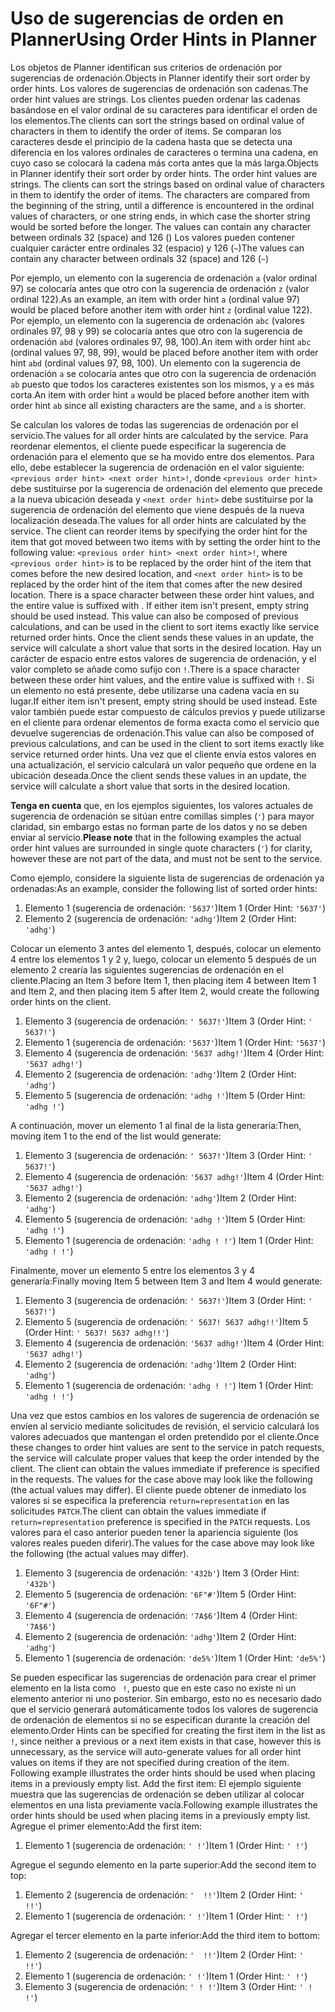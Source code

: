 # <a name="using-order-hints-in-planner"></a><span data-ttu-id="85059-101">Uso de sugerencias de orden en Planner</span><span class="sxs-lookup"><span data-stu-id="85059-101">Using Order Hints in Planner</span></span>

<span data-ttu-id="85059-102">Los objetos de Planner identifican sus criterios de ordenación por sugerencias de ordenación.</span><span class="sxs-lookup"><span data-stu-id="85059-102">Objects in Planner identify their sort order by order hints.</span></span> <span data-ttu-id="85059-103">Los valores de sugerencias de ordenación son cadenas.</span><span class="sxs-lookup"><span data-stu-id="85059-103">The order hint values are strings.</span></span> <span data-ttu-id="85059-104">Los clientes pueden ordenar las cadenas basándose en el valor ordinal de su caracteres para identificar el orden de los elementos.</span><span class="sxs-lookup"><span data-stu-id="85059-104">The clients can sort the strings based on ordinal value of characters in them to identify the order of items.</span></span> <span data-ttu-id="85059-105">Se comparan los caracteres desde el principio de la cadena hasta que se detecta una diferencia en los valores ordinales de caracteres o termina una cadena, en cuyo caso se colocará la cadena más corta antes que la más larga.</span><span class="sxs-lookup"><span data-stu-id="85059-105">Objects in Planner identify their sort order by order hints. The order hint values are strings. The clients can sort the strings based on ordinal value of characters in them to identify the order of items. The characters are compared from the beginning of the string, until a difference is encountered in the ordinal values of characters, or one string ends, in which case the shorter string would be sorted before the longer. The values can contain any character between ordinals 32 (space) and 126 ()</span></span> <span data-ttu-id="85059-106">Los valores pueden contener cualquier carácter entre ordinales 32 (espacio) y 126 (`~`)</span><span class="sxs-lookup"><span data-stu-id="85059-106">The values can contain any character between ordinals 32 (space) and 126 (`~`)</span></span>

<span data-ttu-id="85059-107">Por ejemplo, un elemento con la sugerencia de ordenación `a` (valor ordinal 97) se colocaría antes que otro con la sugerencia de ordenación `z` (valor ordinal 122).</span><span class="sxs-lookup"><span data-stu-id="85059-107">As an example, an item with order hint `a` (ordinal value 97) would be placed before another item with order hint `z` (ordinal value 122).</span></span> <span data-ttu-id="85059-108">Por ejemplo, un elemento con la sugerencia de ordenación `abc` (valores ordinales 97, 98 y 99) se colocaría antes que otro con la sugerencia de ordenación `abd` (valores ordinales 97, 98, 100).</span><span class="sxs-lookup"><span data-stu-id="85059-108">An item with order hint `abc` (ordinal values 97, 98, 99), would be placed before another item with order hint `abd` (ordinal values 97, 98, 100).</span></span> <span data-ttu-id="85059-109">Un elemento con la sugerencia de ordenación `a` se colocaría antes que otro con la sugerencia de ordenación `ab` puesto que todos los caracteres existentes son los mismos, y `a` es más corta.</span><span class="sxs-lookup"><span data-stu-id="85059-109">An item with order hint `a` would be placed before another item with order hint `ab` since all existing characters are the same, and `a` is shorter.</span></span>

<span data-ttu-id="85059-110">Se calculan los valores de todas las sugerencias de ordenación por el servicio.</span><span class="sxs-lookup"><span data-stu-id="85059-110">The values for all order hints are calculated by the service.</span></span> <span data-ttu-id="85059-111">Para reordenar elementos, el cliente puede especificar la sugerencia de ordenación para el elemento que se ha movido entre dos elementos. Para ello, debe establecer la sugerencia de ordenación en el valor siguiente: `<previous order hint> <next order hint>!`, donde `<previous order hint>` debe sustituirse por la sugerencia de ordenación del elemento que precede a la nueva ubicación deseada y `<next order hint>` debe sustituirse por la sugerencia de ordenación del elemento que viene después de la nueva localización deseada.</span><span class="sxs-lookup"><span data-stu-id="85059-111">The values for all order hints are calculated by the service. The client can reorder items by specifying the order hint for the item that got moved between two items with by setting the order hint to the following value: `<previous order hint> <next order hint>!`, where `<previous order hint>` is to be replaced by the order hint of the item that comes before the new desired location, and `<next order hint>` is to be replaced by the order hint of the item that comes after the new desired location. There is a space character between these order hint values, and the entire value is suffixed with . If either item isn't present, empty string should be used instead. This value can also be composed of previous calculations, and can be used in the client to sort items exactly like service returned order hints. Once the client sends these values in an update, the service will calculate a short value that sorts in the desired location.</span></span> <span data-ttu-id="85059-112">Hay un carácter de espacio entre estos valores de sugerencia de ordenación, y el valor completo se añade como sufijo con `!`.</span><span class="sxs-lookup"><span data-stu-id="85059-112">There is a space character between these order hint values, and the entire value is suffixed with `!`.</span></span> <span data-ttu-id="85059-113">Si un elemento no está presente, debe utilizarse una cadena vacía en su lugar.</span><span class="sxs-lookup"><span data-stu-id="85059-113">If either item isn't present, empty string should be used instead.</span></span> <span data-ttu-id="85059-114">Este valor también puede estar compuesto de cálculos previos y puede utilizarse en el cliente para ordenar elementos de forma exacta como el servicio que devuelve sugerencias de ordenación.</span><span class="sxs-lookup"><span data-stu-id="85059-114">This value can also be composed of previous calculations, and can be used in the client to sort items exactly like service returned order hints.</span></span> <span data-ttu-id="85059-115">Una vez que el cliente envía estos valores en una actualización, el servicio calculará un valor pequeño que ordene en la ubicación deseada.</span><span class="sxs-lookup"><span data-stu-id="85059-115">Once the client sends these values in an update, the service will calculate a short value that sorts in the desired location.</span></span>

<span data-ttu-id="85059-116">**Tenga en cuenta** que, en los ejemplos siguientes, los valores actuales de sugerencia de ordenación se sitúan entre comillas simples (`'`) para mayor claridad, sin embargo estas no forman parte de los datos y no se deben enviar al servicio.</span><span class="sxs-lookup"><span data-stu-id="85059-116">**Please note** that in the following examples the actual order hint values are surrounded in single quote characters (`'`) for clarity, however these are not part of the data, and must not be sent to the service.</span></span>
 
<span data-ttu-id="85059-117">Como ejemplo, considere la siguiente lista de sugerencias de ordenación ya ordenadas:</span><span class="sxs-lookup"><span data-stu-id="85059-117">As an example, consider the following list of sorted order hints:</span></span>

1. <span data-ttu-id="85059-118">Elemento 1 (sugerencia de ordenación: `'5637'`)</span><span class="sxs-lookup"><span data-stu-id="85059-118">Item 1 (Order Hint: `'5637'`)</span></span>
2. <span data-ttu-id="85059-119">Elemento 2 (sugerencia de ordenación: `'adhg'`)</span><span class="sxs-lookup"><span data-stu-id="85059-119">Item 2 (Order Hint: `'adhg'`)</span></span>

<span data-ttu-id="85059-120">Colocar un elemento 3 antes del elemento 1, después, colocar un elemento 4 entre los elementos 1 y 2 y, luego, colocar un elemento 5 después de un elemento 2 crearía las siguientes sugerencias de ordenación en el cliente.</span><span class="sxs-lookup"><span data-stu-id="85059-120">Placing an Item 3 before Item 1, then placing item 4 between Item 1 and Item 2, and then placing item 5 after Item 2, would create the following order hints on the client.</span></span> 

1. <span data-ttu-id="85059-121">Elemento 3 (sugerencia de ordenación: `' 5637!'`)</span><span class="sxs-lookup"><span data-stu-id="85059-121">Item 3 (Order Hint: `' 5637!'`)</span></span>
2. <span data-ttu-id="85059-122">Elemento 1 (sugerencia de ordenación: `'5637'`)</span><span class="sxs-lookup"><span data-stu-id="85059-122">Item 1 (Order Hint: `'5637'`)</span></span>
3. <span data-ttu-id="85059-123">Elemento 4 (sugerencia de ordenación: `'5637 adhg!'`)</span><span class="sxs-lookup"><span data-stu-id="85059-123">Item 4 (Order Hint: `'5637 adhg!'`)</span></span>
4. <span data-ttu-id="85059-124">Elemento 2 (sugerencia de ordenación: `'adhg'`)</span><span class="sxs-lookup"><span data-stu-id="85059-124">Item 2 (Order Hint: `'adhg'`)</span></span>
5. <span data-ttu-id="85059-125">Elemento 5 (sugerencia de ordenación: `'adhg !'`)</span><span class="sxs-lookup"><span data-stu-id="85059-125">Item 5 (Order Hint: `'adhg !'`)</span></span>

<span data-ttu-id="85059-126">A continuación, mover un elemento 1 al final de la lista generaría:</span><span class="sxs-lookup"><span data-stu-id="85059-126">Then, moving item 1 to the end of the list would generate:</span></span>

1. <span data-ttu-id="85059-127">Elemento 3 (sugerencia de ordenación: `' 5637!'`)</span><span class="sxs-lookup"><span data-stu-id="85059-127">Item 3 (Order Hint: `' 5637!'`)</span></span>
2. <span data-ttu-id="85059-128">Elemento 4 (sugerencia de ordenación: `'5637 adhg!'`)</span><span class="sxs-lookup"><span data-stu-id="85059-128">Item 4 (Order Hint: `'5637 adhg!'`)</span></span>
3. <span data-ttu-id="85059-129">Elemento 2 (sugerencia de ordenación: `'adhg'`)</span><span class="sxs-lookup"><span data-stu-id="85059-129">Item 2 (Order Hint: `'adhg'`)</span></span>
4. <span data-ttu-id="85059-130">Elemento 5 (sugerencia de ordenación: `'adhg !'`)</span><span class="sxs-lookup"><span data-stu-id="85059-130">Item 5 (Order Hint: `'adhg !'`)</span></span>
5. <span data-ttu-id="85059-131">Elemento 1 (sugerencia de ordenación: `'adhg ! !'`) </span><span class="sxs-lookup"><span data-stu-id="85059-131">Item 1 (Order Hint: `'adhg ! !'`)</span></span>

<span data-ttu-id="85059-132">Finalmente, mover un elemento 5 entre los elementos 3 y 4 generaría:</span><span class="sxs-lookup"><span data-stu-id="85059-132">Finally moving Item 5 between Item 3 and Item 4 would generate:</span></span>

1. <span data-ttu-id="85059-133">Elemento 3 (sugerencia de ordenación: `' 5637!'`)</span><span class="sxs-lookup"><span data-stu-id="85059-133">Item 3 (Order Hint: `' 5637!'`)</span></span>
2. <span data-ttu-id="85059-134">Elemento 5 (sugerencia de ordenación: `' 5637! 5637 adhg!!'`)</span><span class="sxs-lookup"><span data-stu-id="85059-134">Item 5 (Order Hint: `' 5637! 5637 adhg!!'`)</span></span>
3. <span data-ttu-id="85059-135">Elemento 4 (sugerencia de ordenación: `'5637 adhg!'`)</span><span class="sxs-lookup"><span data-stu-id="85059-135">Item 4 (Order Hint: `'5637 adhg!'`)</span></span>
4. <span data-ttu-id="85059-136">Elemento 2 (sugerencia de ordenación: `'adhg'`)</span><span class="sxs-lookup"><span data-stu-id="85059-136">Item 2 (Order Hint: `'adhg'`)</span></span>
5. <span data-ttu-id="85059-137">Elemento 1 (sugerencia de ordenación: `'adhg ! !'`) </span><span class="sxs-lookup"><span data-stu-id="85059-137">Item 1 (Order Hint: `'adhg ! !'`)</span></span>

<span data-ttu-id="85059-138">Una vez que estos cambios en los valores de sugerencia de ordenación se envíen al servicio mediante solicitudes de revisión, el servicio calculará los valores adecuados que mantengan el orden pretendido por el cliente.</span><span class="sxs-lookup"><span data-stu-id="85059-138">Once these changes to order hint values are sent to the service in patch requests, the service will calculate proper values that keep the order intended by the client. The client can obtain the values immediate if  preference is specified in the  requests. The values for the case above may look like the following (the actual values may differ).</span></span> <span data-ttu-id="85059-139">El cliente puede obtener de inmediato los valores si se especifica la preferencia `return=representation` en las solicitudes `PATCH`.</span><span class="sxs-lookup"><span data-stu-id="85059-139">The client can obtain the values immediate if `return=representation` preference is specified in the `PATCH` requests.</span></span> <span data-ttu-id="85059-140">Los valores para el caso anterior pueden tener la apariencia siguiente (los valores reales pueden diferir).</span><span class="sxs-lookup"><span data-stu-id="85059-140">The values for the case above may look like the following (the actual values may differ).</span></span> 

1. <span data-ttu-id="85059-141">Elemento 3 (sugerencia de ordenación: `'432b'`) </span><span class="sxs-lookup"><span data-stu-id="85059-141">Item 3 (Order Hint: `'432b'`)</span></span>
2. <span data-ttu-id="85059-142">Elemento 5 (sugerencia de ordenación: `'6F"#'`)</span><span class="sxs-lookup"><span data-stu-id="85059-142">Item 5 (Order Hint: `'6F"#'`)</span></span>
3. <span data-ttu-id="85059-143">Elemento 4 (sugerencia de ordenación: `'7A$6'`)</span><span class="sxs-lookup"><span data-stu-id="85059-143">Item 4 (Order Hint: `'7A$6'`)</span></span>
4. <span data-ttu-id="85059-144">Elemento 2 (sugerencia de ordenación: `'adhg'`)</span><span class="sxs-lookup"><span data-stu-id="85059-144">Item 2 (Order Hint: `'adhg'`)</span></span>
5. <span data-ttu-id="85059-145">Elemento 1 (sugerencia de ordenación: `'de5%'`)</span><span class="sxs-lookup"><span data-stu-id="85059-145">Item 1 (Order Hint: `'de5%'`)</span></span>

<span data-ttu-id="85059-146">Se pueden especificar las sugerencias de ordenación para crear el primer elemento en la lista como ` !`, puesto que en este caso no existe ni un elemento anterior ni uno posterior. Sin embargo, esto no es necesario dado que el servicio generará automáticamente todos los valores de sugerencia de ordenación de elementos si no se especifican durante la creación del elemento.</span><span class="sxs-lookup"><span data-stu-id="85059-146">Order Hints can be specified for creating the first item in the list as ` !`, since neither a previous or a next item exists in that case, however this is unnecessary, as the service will auto-generate values for all order hint values on items if they are not specified during creation of the item. Following example illustrates the order hints should be used when placing items in a previously empty list. Add the first item:</span></span> <span data-ttu-id="85059-147">El ejemplo siguiente muestra que las sugerencias de ordenación se deben utilizar al colocar elementos en una lista previamente vacía.</span><span class="sxs-lookup"><span data-stu-id="85059-147">Following example illustrates the order hints should be used when placing items in a previously empty list.</span></span>
<span data-ttu-id="85059-148">Agregue el primer elemento:</span><span class="sxs-lookup"><span data-stu-id="85059-148">Add the first item:</span></span>

1. <span data-ttu-id="85059-149">Elemento 1 (sugerencia de ordenación: `' !'`)</span><span class="sxs-lookup"><span data-stu-id="85059-149">Item 1 (Order Hint: `' !'`)</span></span>

<span data-ttu-id="85059-150">Agregue el segundo elemento en la parte superior:</span><span class="sxs-lookup"><span data-stu-id="85059-150">Add the second item to top:</span></span>

1. <span data-ttu-id="85059-151">Elemento 2 (sugerencia de ordenación: `'  !!'`)</span><span class="sxs-lookup"><span data-stu-id="85059-151">Item 2 (Order Hint: `'  !!'`)</span></span>
2. <span data-ttu-id="85059-152">Elemento 1 (sugerencia de ordenación: `' !'`)</span><span class="sxs-lookup"><span data-stu-id="85059-152">Item 1 (Order Hint: `' !'`)</span></span>

<span data-ttu-id="85059-153">Agregar el tercer elemento en la parte inferior:</span><span class="sxs-lookup"><span data-stu-id="85059-153">Add the third item to bottom:</span></span>

1. <span data-ttu-id="85059-154">Elemento 2 (sugerencia de ordenación: `'  !!'`)</span><span class="sxs-lookup"><span data-stu-id="85059-154">Item 2 (Order Hint: `'  !!'`)</span></span>
2. <span data-ttu-id="85059-155">Elemento 1 (sugerencia de ordenación: `' !'`)</span><span class="sxs-lookup"><span data-stu-id="85059-155">Item 1 (Order Hint: `' !'`)</span></span>
3. <span data-ttu-id="85059-156">Elemento 3 (sugerencia de ordenación: `' ! !'`)</span><span class="sxs-lookup"><span data-stu-id="85059-156">Item 3 (Order Hint: `' ! !'`)</span></span>







